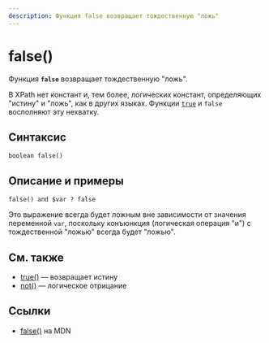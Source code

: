 ```yaml
---
description: Функция false возвращает тождественную "ложь"
---
```


# false()

Функция **`false`** возвращает тождественную "ложь".

В XPath нет констант и, тем более, логических констант, определяющих "истину" и "ложь", как в других языках. Функции [`true`](true.md) и `false` восполняют эту нехватку.

## Синтаксис

```
boolean false()
```

## Описание и примеры

```
false() and $var ? false
```

Это выражение всегда будет ложным вне зависимости от значения переменной `var`, поскольку конъюнкция (логическая операция "и") с тождественной "ложью" всегда будет "ложью".

## См. также

- [true()](true.md) — возвращает истину
- [not()](not.md) — логическое отрицание

## Ссылки

- [false()](https://developer.mozilla.org/en-US/docs/Web/XPath/Functions/false) на MDN
